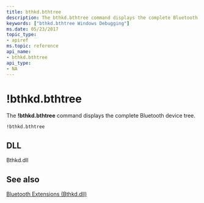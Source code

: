 ```yaml
---
title: bthkd.bthtree
description: The bthkd.bthtree command displays the complete Bluetooth device tree.
keywords: ["bthkd.bthtree Windows Debugging"]
ms.date: 05/23/2017
topic_type:
- apiref
ms.topic: reference
api_name:
- bthkd.bthtree
api_type:
- NA
---
```


# !bthkd.bthtree


The **!bthkd.bthtree** command displays the complete Bluetooth device tree.

```dbgsyntax
!bthkd.bthtree
```

## <span id="DLL"></span><span id="dll"></span>DLL


Bthkd.dll

## <span id="see_also"></span>See also


[Bluetooth Extensions (Bthkd.dll)](bluetooh-extensions--bthkd-dll-.md)

 

 






